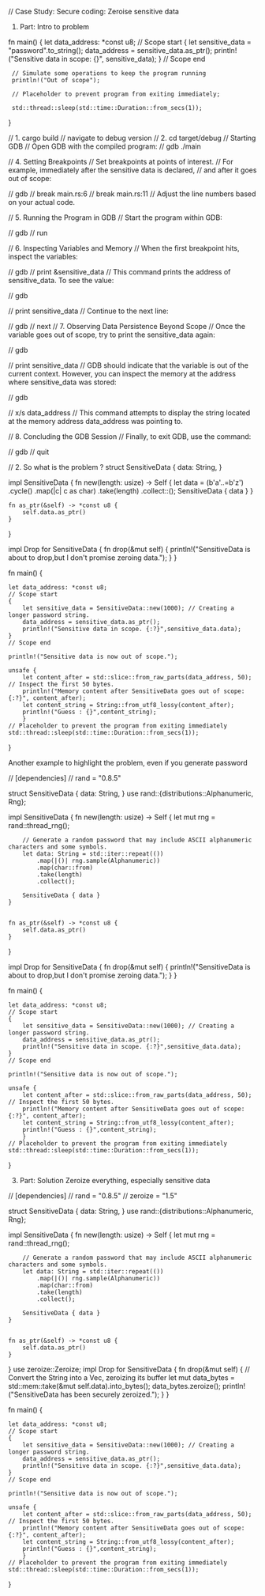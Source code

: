 // Case Study: Secure coding: Zeroise sensitive data

1. Part: Intro to problem

fn main() {
     let data_address: *const u8;
     // Scope start
     {
        let sensitive_data = "password".to_string();
        data_address = sensitive_data.as_ptr();
        println!("Sensitive data in scope: {}", sensitive_data);
    }
    // Scope end

     // Simulate some operations to keep the program running
     println!("Out of scope");

     // Placeholder to prevent program from exiting immediately;
    
     std::thread::sleep(std::time::Duration::from_secs(1));
 }


// 1. cargo build
// navigate to debug version 
// 2. cd target/debug
// Starting GDB
// Open GDB with the compiled program:
// gdb ./main

// 4. Setting Breakpoints
// Set breakpoints at points of interest. 
// For example, immediately after the sensitive data is declared, 
// and after it goes out of scope:

// gdb
// break main.rs:6
// break main.rs:11
// Adjust the line numbers based on your actual code.

// 5. Running the Program in GDB
// Start the program within GDB:

// gdb
// run

// 6. Inspecting Variables and Memory
// When the first breakpoint hits, inspect the variables:

// gdb
// print &sensitive_data
// This command prints the address of sensitive_data. To see the value:

// gdb

// print sensitive_data
// Continue to the next line:

// gdb
// next
// 7. Observing Data Persistence Beyond Scope
// Once the variable goes out of scope, try to print the sensitive_data again:

// gdb

// print sensitive_data
// GDB should indicate that the variable is out of the current context. However, you can inspect the memory at the address where sensitive_data was stored:

// gdb

// x/s data_address
// This command attempts to display the string located at the memory address data_address was pointing to.

// 8. Concluding the GDB Session
// Finally, to exit GDB, use the command:

// gdb
// quit

// 2. So what is the problem ?
struct SensitiveData {
    data: String,
}

impl SensitiveData {
    fn new(length: usize) -> Self {
        let data = (b'a'..=b'z')
            .cycle()
            .map(|c| c as char)
            .take(length)
            .collect::<String>();
        SensitiveData { data }
    }


    fn as_ptr(&self) -> *const u8 {
        self.data.as_ptr()
    }
}

impl Drop for SensitiveData {
    fn drop(&mut self) {
        println!("SensitiveData is about to drop,but I don't promise zeroing data.");
    }
}


fn main() {
    
    let data_address: *const u8;
    // Scope start
    {
        let sensitive_data = SensitiveData::new(1000); // Creating a longer password string.
        data_address = sensitive_data.as_ptr();
        println!("Sensitive data in scope. {:?}",sensitive_data.data);
    }
    // Scope end

    println!("Sensitive data is now out of scope.");

    unsafe {
        let content_after = std::slice::from_raw_parts(data_address, 50); // Inspect the first 50 bytes.
        println!("Memory content after SensitiveData goes out of scope: {:?}", content_after);
        let content_string = String::from_utf8_lossy(content_after);
        println!("Guess : {}",content_string);
        }
    // Placeholder to prevent the program from exiting immediately
    std::thread::sleep(std::time::Duration::from_secs(1));
}

Another example to highlight the problem, even if you generate password

// [dependencies]
// rand = "0.8.5"


struct SensitiveData {
    data: String,
}
use rand::{distributions::Alphanumeric, Rng};

impl SensitiveData {
    fn new(length: usize) -> Self {
        let mut rng = rand::thread_rng();
        
        // Generate a random password that may include ASCII alphanumeric characters and some symbols.
        let data: String = std::iter::repeat(())
            .map(|()| rng.sample(Alphanumeric))
            .map(char::from)
            .take(length)
            .collect();

        SensitiveData { data }
    }


    fn as_ptr(&self) -> *const u8 {
        self.data.as_ptr()
    }
}

impl Drop for SensitiveData {
    fn drop(&mut self) {
        println!("SensitiveData is about to drop,but I don't promise zeroing data.");
    }
}


fn main() {
    
    let data_address: *const u8;
    // Scope start
    {
        let sensitive_data = SensitiveData::new(1000); // Creating a longer password string.
        data_address = sensitive_data.as_ptr();
        println!("Sensitive data in scope. {:?}",sensitive_data.data);
    }
    // Scope end

    println!("Sensitive data is now out of scope.");

    unsafe {
        let content_after = std::slice::from_raw_parts(data_address, 50); // Inspect the first 50 bytes.
        println!("Memory content after SensitiveData goes out of scope: {:?}", content_after);
        let content_string = String::from_utf8_lossy(content_after);
        println!("Guess : {}",content_string);
        }
    // Placeholder to prevent the program from exiting immediately
    std::thread::sleep(std::time::Duration::from_secs(1));
}



3. Part: Solution Zeroize everything, especially sensitive data

// [dependencies]
// rand = "0.8.5"
// zeroize = "1.5"

struct SensitiveData {
    data: String,
}
use rand::{distributions::Alphanumeric, Rng};

impl SensitiveData {
    fn new(length: usize) -> Self {
        let mut rng = rand::thread_rng();
        
        // Generate a random password that may include ASCII alphanumeric characters and some symbols.
        let data: String = std::iter::repeat(())
            .map(|()| rng.sample(Alphanumeric))
            .map(char::from)
            .take(length)
            .collect();

        SensitiveData { data }
    }


    fn as_ptr(&self) -> *const u8 {
        self.data.as_ptr()
    }
}
use zeroize::Zeroize;
impl Drop for SensitiveData {
    fn drop(&mut self) {
        // Convert the String into a Vec<u8>, zeroizing its buffer
        let mut data_bytes = std::mem::take(&mut self.data).into_bytes();
        data_bytes.zeroize();
        println!("SensitiveData has been securely zeroized.");
    }
}

fn main() {
    
    let data_address: *const u8;
    // Scope start
    {
        let sensitive_data = SensitiveData::new(1000); // Creating a longer password string.
        data_address = sensitive_data.as_ptr();
        println!("Sensitive data in scope. {:?}",sensitive_data.data);
    }
    // Scope end

    println!("Sensitive data is now out of scope.");

    unsafe {
        let content_after = std::slice::from_raw_parts(data_address, 50); // Inspect the first 50 bytes.
        println!("Memory content after SensitiveData goes out of scope: {:?}", content_after);
        let content_string = String::from_utf8_lossy(content_after);
        println!("Guess : {}",content_string);
        }
    // Placeholder to prevent the program from exiting immediately
    std::thread::sleep(std::time::Duration::from_secs(1));
}

